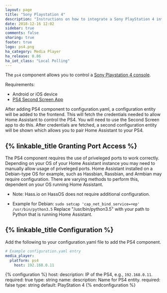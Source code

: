 ```yaml
---
layout: page
title: "Sony Playstation 4"
description: "Instructions on how to integrate a Sony PlayStation 4 into Home Assistant."
date: 2018-12-16 12:02
sidebar: true
comments: false
sharing: true
footer: true
logo: ps4.png
ha_category: Media Player
ha_release: 0.86
ha_iot_class: "Local Polling"
---
```


The `ps4` component allows you to control a
[Sony Playstation 4 console](httpswww.playstation.com/en-us/explore/ps4/).

Requirements:
- Android or iOS device
- [PS4 Second Screen App](https://play.google.com/store/apps/details?id=com.playstation.mobile2ndscreen&hl=en_US) 

After adding PS4 component to configuration.yaml, a configuration entity will be added to the frontend. This will fetch the credentials needed to allow Home Assistant to control the PS4.
You will need to use the Second Screen app to do this.
After credentials are fetched, a second configuration entity will be shown which allows you to pair Home Assistant to your PS4. 

## {% linkable_title Granting Port Access %}

The PS4 component requires the use of priveleged ports to work correctly. Depending on your OS of your Home Assistant instance you may need to manually allow usage of priveleged ports.
Home Assistant installed on a Debian-type OS for example, such as Hassbian, Rassbian, and Armbian may require configuration.
There are varying methods to perform this, dependent on your OS running Home Assistant.

- Note: Hass.io on HassOS does not require additional configuration.

- Example for Debian:
`sudo setcap 'cap_net_bind_service=+ep' /usr/bin/python3.5`
Replace "/usr/bin/python3.5" with your path to Python that is running Home Assistant.


## {% linkable_title Configuration %}

Add the following to your configuration.yaml file to add the PS4 component.

```yaml
# Example configuration.yaml entry
media_player:
  platform: ps4
    host: 192.168.0.11
```
{% configuration %}
host: 
  description: IP of the PS4, e.g., `192.168.0.11`.
  required: true
  type: string
name:
  description: Name for PS4 entity.
  required: false
  type: string
  default: PlayStation 4
{% endconfiguration %}
